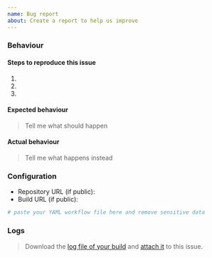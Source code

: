 ```yaml
---
name: Bug report
about: Create a report to help us improve
---
```


### Behaviour

#### Steps to reproduce this issue

1.
2.
3.

#### Expected behaviour

> Tell me what should happen

#### Actual behaviour

> Tell me what happens instead

### Configuration

* Repository URL (if public): 
* Build URL (if public): 

```yml
# paste your YAML workflow file here and remove sensitive data
```

### Logs

> Download the [log file of your build](https://docs.github.com/en/actions/managing-workflow-runs/using-workflow-run-logs#downloading-logs)
> and [attach it](https://docs.github.com/en/github/managing-your-work-on-github/file-attachments-on-issues-and-pull-requests) to this issue.
